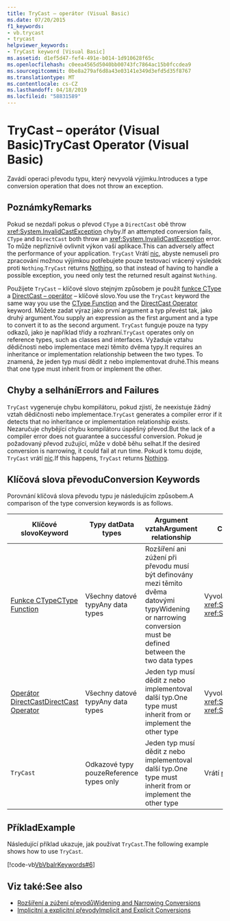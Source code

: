 ```yaml
---
title: TryCast – operátor (Visual Basic)
ms.date: 07/20/2015
f1_keywords:
- vb.trycast
- trycast
helpviewer_keywords:
- TryCast keyword [Visual Basic]
ms.assetid: d1ef5d47-fef4-491e-b014-1d910628f65c
ms.openlocfilehash: c0eea4565d5040bb00743fc7864ac15b0fccdea9
ms.sourcegitcommit: 0be8a279af6d8a43e03141e349d3efd5d35f8767
ms.translationtype: MT
ms.contentlocale: cs-CZ
ms.lasthandoff: 04/18/2019
ms.locfileid: "58831589"
---
```

# <a name="trycast-operator-visual-basic"></a><span data-ttu-id="f8653-102">TryCast – operátor (Visual Basic)</span><span class="sxs-lookup"><span data-stu-id="f8653-102">TryCast Operator (Visual Basic)</span></span>
<span data-ttu-id="f8653-103">Zavádí operaci převodu typu, který nevyvolá výjimku.</span><span class="sxs-lookup"><span data-stu-id="f8653-103">Introduces a type conversion operation that does not throw an exception.</span></span>  
  
## <a name="remarks"></a><span data-ttu-id="f8653-104">Poznámky</span><span class="sxs-lookup"><span data-stu-id="f8653-104">Remarks</span></span>  
 <span data-ttu-id="f8653-105">Pokud se nezdaří pokus o převod `CType` a `DirectCast` obě throw <xref:System.InvalidCastException> chyby.</span><span class="sxs-lookup"><span data-stu-id="f8653-105">If an attempted conversion fails, `CType` and `DirectCast` both throw an <xref:System.InvalidCastException> error.</span></span> <span data-ttu-id="f8653-106">To může nepříznivě ovlivnit výkon vaší aplikace.</span><span class="sxs-lookup"><span data-stu-id="f8653-106">This can adversely affect the performance of your application.</span></span> <span data-ttu-id="f8653-107">`TryCast` Vrátí [nic](../../../visual-basic/language-reference/nothing.md), abyste nemuseli pro zpracování možnou výjimkou potřebujete pouze testovací vrácený výsledek proti `Nothing`.</span><span class="sxs-lookup"><span data-stu-id="f8653-107">`TryCast` returns [Nothing](../../../visual-basic/language-reference/nothing.md), so that instead of having to handle a possible exception, you need only test the returned result against `Nothing`.</span></span>  
  
 <span data-ttu-id="f8653-108">Použijete `TryCast` – klíčové slovo stejným způsobem je použít [funkce CType](../../../visual-basic/language-reference/functions/ctype-function.md) a [DirectCast – operátor](../../../visual-basic/language-reference/operators/directcast-operator.md) – klíčové slovo.</span><span class="sxs-lookup"><span data-stu-id="f8653-108">You use the `TryCast` keyword the same way you use the [CType Function](../../../visual-basic/language-reference/functions/ctype-function.md) and the [DirectCast Operator](../../../visual-basic/language-reference/operators/directcast-operator.md) keyword.</span></span> <span data-ttu-id="f8653-109">Můžete zadat výraz jako první argument a typ převést tak, jako druhý argument.</span><span class="sxs-lookup"><span data-stu-id="f8653-109">You supply an expression as the first argument and a type to convert it to as the second argument.</span></span> <span data-ttu-id="f8653-110">`TryCast` funguje pouze na typy odkazů, jako je například třídy a rozhraní.</span><span class="sxs-lookup"><span data-stu-id="f8653-110">`TryCast` operates only on reference types, such as classes and interfaces.</span></span> <span data-ttu-id="f8653-111">Vyžaduje vztahu dědičnosti nebo implementace mezi těmito dvěma typy.</span><span class="sxs-lookup"><span data-stu-id="f8653-111">It requires an inheritance or implementation relationship between the two types.</span></span> <span data-ttu-id="f8653-112">To znamená, že jeden typ musí dědit z nebo implementovat druhé.</span><span class="sxs-lookup"><span data-stu-id="f8653-112">This means that one type must inherit from or implement the other.</span></span>  
  
## <a name="errors-and-failures"></a><span data-ttu-id="f8653-113">Chyby a selhání</span><span class="sxs-lookup"><span data-stu-id="f8653-113">Errors and Failures</span></span>  
 <span data-ttu-id="f8653-114">`TryCast` vygeneruje chybu kompilátoru, pokud zjistí, že neexistuje žádný vztah dědičnosti nebo implementace.</span><span class="sxs-lookup"><span data-stu-id="f8653-114">`TryCast` generates a compiler error if it detects that no inheritance or implementation relationship exists.</span></span> <span data-ttu-id="f8653-115">Nezaručuje chybějící chybu kompilátoru úspěšný převod.</span><span class="sxs-lookup"><span data-stu-id="f8653-115">But the lack of a compiler error does not guarantee a successful conversion.</span></span> <span data-ttu-id="f8653-116">Pokud je požadovaný převod zužující, může v době běhu selhat.</span><span class="sxs-lookup"><span data-stu-id="f8653-116">If the desired conversion is narrowing, it could fail at run time.</span></span> <span data-ttu-id="f8653-117">Pokud k tomu dojde, `TryCast` vrátí [nic](../../../visual-basic/language-reference/nothing.md).</span><span class="sxs-lookup"><span data-stu-id="f8653-117">If this happens, `TryCast` returns [Nothing](../../../visual-basic/language-reference/nothing.md).</span></span>  
  
## <a name="conversion-keywords"></a><span data-ttu-id="f8653-118">Klíčová slova převodu</span><span class="sxs-lookup"><span data-stu-id="f8653-118">Conversion Keywords</span></span>  
 <span data-ttu-id="f8653-119">Porovnání klíčová slova převodu typu je následujícím způsobem.</span><span class="sxs-lookup"><span data-stu-id="f8653-119">A comparison of the type conversion keywords is as follows.</span></span>  
  
|<span data-ttu-id="f8653-120">Klíčové slovo</span><span class="sxs-lookup"><span data-stu-id="f8653-120">Keyword</span></span>|<span data-ttu-id="f8653-121">Typy dat</span><span class="sxs-lookup"><span data-stu-id="f8653-121">Data types</span></span>|<span data-ttu-id="f8653-122">Argument vztah</span><span class="sxs-lookup"><span data-stu-id="f8653-122">Argument relationship</span></span>|<span data-ttu-id="f8653-123">Chyba za běhu</span><span class="sxs-lookup"><span data-stu-id="f8653-123">Run-time failure</span></span>|  
|---|---|---|---|  
|[<span data-ttu-id="f8653-124">Funkce CType</span><span class="sxs-lookup"><span data-stu-id="f8653-124">CType Function</span></span>](../../../visual-basic/language-reference/functions/ctype-function.md)|<span data-ttu-id="f8653-125">Všechny datové typy</span><span class="sxs-lookup"><span data-stu-id="f8653-125">Any data types</span></span>|<span data-ttu-id="f8653-126">Rozšíření ani zúžení při převodu musí být definovány mezi těmito dvěma datovými typy</span><span class="sxs-lookup"><span data-stu-id="f8653-126">Widening or narrowing conversion must be defined between the two data types</span></span>|<span data-ttu-id="f8653-127">Vyvolá výjimku <xref:System.InvalidCastException></span><span class="sxs-lookup"><span data-stu-id="f8653-127">Throws <xref:System.InvalidCastException></span></span>|  
|[<span data-ttu-id="f8653-128">Operátor DirectCast</span><span class="sxs-lookup"><span data-stu-id="f8653-128">DirectCast Operator</span></span>](../../../visual-basic/language-reference/operators/directcast-operator.md)|<span data-ttu-id="f8653-129">Všechny datové typy</span><span class="sxs-lookup"><span data-stu-id="f8653-129">Any data types</span></span>|<span data-ttu-id="f8653-130">Jeden typ musí dědit z nebo implementoval další typ.</span><span class="sxs-lookup"><span data-stu-id="f8653-130">One type must inherit from or implement the other type</span></span>|<span data-ttu-id="f8653-131">Vyvolá výjimku <xref:System.InvalidCastException></span><span class="sxs-lookup"><span data-stu-id="f8653-131">Throws <xref:System.InvalidCastException></span></span>|  
|`TryCast`|<span data-ttu-id="f8653-132">Odkazové typy pouze</span><span class="sxs-lookup"><span data-stu-id="f8653-132">Reference types only</span></span>|<span data-ttu-id="f8653-133">Jeden typ musí dědit z nebo implementoval další typ.</span><span class="sxs-lookup"><span data-stu-id="f8653-133">One type must inherit from or implement the other type</span></span>|<span data-ttu-id="f8653-134">Vrátí [nic](../../../visual-basic/language-reference/nothing.md)</span><span class="sxs-lookup"><span data-stu-id="f8653-134">Returns [Nothing](../../../visual-basic/language-reference/nothing.md)</span></span>|  
  
## <a name="example"></a><span data-ttu-id="f8653-135">Příklad</span><span class="sxs-lookup"><span data-stu-id="f8653-135">Example</span></span>  
 <span data-ttu-id="f8653-136">Následující příklad ukazuje, jak používat `TryCast`.</span><span class="sxs-lookup"><span data-stu-id="f8653-136">The following example shows how to use `TryCast`.</span></span>  
  
 [!code-vb[VbVbalrKeywords#6](~/samples/snippets/visualbasic/VS_Snippets_VBCSharp/VbVbalrKeywords/VB/Class1.vb#6)]  
  
## <a name="see-also"></a><span data-ttu-id="f8653-137">Viz také:</span><span class="sxs-lookup"><span data-stu-id="f8653-137">See also</span></span>

- [<span data-ttu-id="f8653-138">Rozšíření a zúžení převodů</span><span class="sxs-lookup"><span data-stu-id="f8653-138">Widening and Narrowing Conversions</span></span>](../../../visual-basic/programming-guide/language-features/data-types/widening-and-narrowing-conversions.md)
- [<span data-ttu-id="f8653-139">Implicitní a explicitní převody</span><span class="sxs-lookup"><span data-stu-id="f8653-139">Implicit and Explicit Conversions</span></span>](../../../visual-basic/programming-guide/language-features/data-types/implicit-and-explicit-conversions.md)
